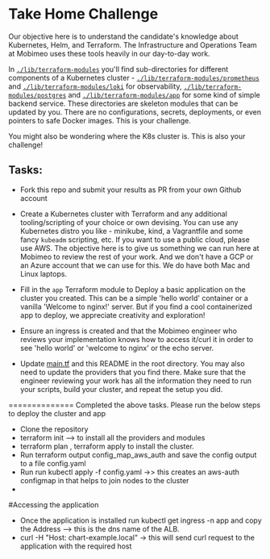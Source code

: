 # Take Home Challenge

Our objective here is to understand the candidate's knowledge about Kubernetes, Helm, and Terraform. The Infrastructure and Operations Team at Mobimeo uses these tools heavily in our day-to-day work.

In [`./lib/terraform-modules`](./lib/terraform-modules) you'll find sub-directories for different components of a Kubernetes cluster - [`./lib/terraform-modules/prometheus`](./lib/terraform-modules/prometheus) and [`./lib/terraform-modules/loki`](./lib/terraform-modules/loki) for observability, [`./lib/terraform-modules/postgres`](./lib/terraform-modules/postgres) and [`./lib/terraform-modules/app`](./lib/terraform-modules/app) for some kind of simple backend service. These directories are skeleton modules that can be updated by you. There are no configurations, secrets, deployments, or even pointers to safe Docker images. This is your challenge.

You might also be wondering where the K8s cluster is. This is also your challenge!

## Tasks:

- Fork this repo and submit your results as PR from your own Github account

- Create a Kubernetes cluster with Terraform and any additional tooling/scripting of your choice or own devising. You can use any Kubernetes distro you like - minikube, kind, a Vagrantfile and some fancy `kubeadm` scripting, etc. If you want to use a public cloud, please use AWS. The objective here is to give us something we can run here at Mobimeo to review the rest of your work. And we don't have a GCP or an Azure account that we can use for this. We do have both Mac and Linux laptops.

- Fill in the `app` Terraform module to Deploy a basic application on the cluster you created. This can be a simple 'hello world' container or a vanilla 'Welcome to nginx!' server. But if you find a cool containerized app to deploy, we appreciate creativity and exploration!

- Ensure an ingress is created and that the Mobimeo engineer who reviews your implementation knows how to access it/curl it in order to see 'hello world' or 'welcome to nginx' or the echo server.

- Update [main.tf](./main.tf) and this README in the root directory. You may also need to update the providers that you find there. Make sure that the engineer reviewing your work has all the information they need to run your scripts, build your cluster, and repeat the setup you did.

==============
Completed the above tasks. Please run the below steps to deploy the cluster and app

- Clone the repository
- terraform init --> to install all the providers and modules
- terraform plan , terraform apply to install the cluster.
- Run terraform output config_map_aws_auth and save the config output to a file config.yaml
- Run run kubectl apply -f config.yaml ->> this creates an aws-auth configmap in that helps to join nodes to the cluster
- 

#Accessing the application

- Once the application is installed run kubectl get ingress -n app and copy the Address --> this is the dns name of the ALB.
- curl -H "Host: chart-example.local" <dns name copied above> -> this will send curl request to the application with the required host
